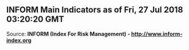 ## INFORM Main Indicators as of Fri, 27 Jul 2018 03:20:20 GMT

Source: **INFORM (Index For Risk Management) - http://www.inform-index.org**